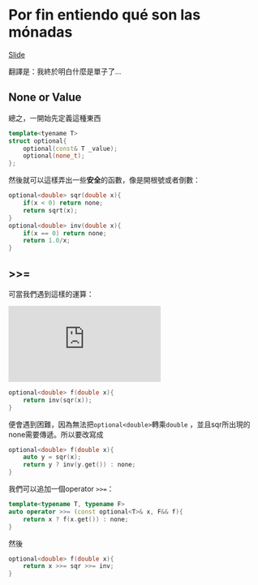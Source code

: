 # Por fin entiendo qué son las mónadas

[Slide](https://github.com/joaquintides/usingstdcpp2014/blob/master/Por%20fin%20entiendo%20qué%20son%20las%20mónadas/Por%20fin%20entiendo%20qué%20son%20las%20mónadas.pdf)

翻譯是：我終於明白什麼是單子了...

## None or Value

總之，一開始先定義這種東西

```c++
template<tyename T>
struct optional{
    optional(const& T _value);
    optional(none_t);
};
```

然後就可以這樣弄出一些**安全**的函數，像是開根號或者倒數：

```c++
optional<double> sqr(double x){
    if(x < 0) return none;
    return sqrt(x);
}
optional<double> inv(double x){
    if(x == 0) return none;
    return 1.0/x;
}
```

## >>=

可當我們遇到這樣的運算：

![](https://latex.codecogs.com/gif.latex?%5Cfrac%7B1%7D%7B%5Csqrt%7Bx%7D%7D)

```c++
optional<double> f(double x){
    return inv(sqr(x));
}
```

便會遇到困難，因為無法把`optional<double>`轉乘`double`
，並且sqr所出現的none需要傳遞。所以要改寫成

```c++
optional<double> f(double x){
    auto y = sqr(x);
    return y ? inv(y.get()) : none;
}
```

我們可以追加一個operator `>>=`：

```c++
template<typename T, typename F>
auto operator >>= (const optional<T>& x, F&& f){
    return x ? f(x.get()) : none;
}
```

然後

```c++
optional<double> f(double x){
    return x >>= sqr >>= inv;
}
```
